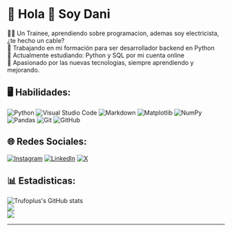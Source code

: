 # :wave: Hola :wave: Soy Dani

👨‍💻 Un Trainee, aprendiendo sobre programacion, ademas soy electricista, ¿te hecho un cable?<br>
🌱 Trabajando en mi formación para ser desarrollador backend en Python<br>
💬 Actualmente estudiando: Python y SQL por mi cuenta online<br>
🤔 Apasionado por las nuevas tecnologias, siempre aprendiendo y mejorando.

## 🖥️ Habilidades: 
![Python](https://img.shields.io/badge/python-3670A0?style=for-the-badge&logo=python&logoColor=ffdd54)
![Visual Studio Code](https://img.shields.io/badge/Visual%20Studio%20Code-0078d7.svg?style=for-the-badge&logo=visual-studio-code&logoColor=white)
![Markdown](https://img.shields.io/badge/markdown-%23000000.svg?style=for-the-badge&logo=markdown&logoColor=white)
![Matplotlib](https://img.shields.io/badge/Matplotlib-%23ffffff.svg?style=for-the-badge&logo=Matplotlib&logoColor=black)
![NumPy](https://img.shields.io/badge/numpy-%23013243.svg?style=for-the-badge&logo=numpy&logoColor=white)
![Pandas](https://img.shields.io/badge/pandas-%23150458.svg?style=for-the-badge&logo=pandas&logoColor=white)
![Git](https://img.shields.io/badge/git-%23F05033.svg?style=for-the-badge&logo=git&logoColor=white)
![GitHub](https://img.shields.io/badge/github-%23121011.svg?style=for-the-badge&logo=github&logoColor=white)

## 🌐 Redes Sociales:
[![Instagram](https://img.shields.io/badge/Instagram-%23E4405F.svg?logo=Instagram&logoColor=white)](https://instagram.com/https://www.instagram.com/just.dhanny/?next=%2F) 
[![LinkedIn](https://img.shields.io/badge/LinkedIn-%230077B5.svg?logo=linkedin&logoColor=white)](https://linkedin.com/in/https://www.linkedin.com/feed/) 
[![X](https://img.shields.io/badge/X-black.svg?logo=X&logoColor=white)](https://x.com/https://twitter.com/OniricohStyle) 

## 📊 Estadisticas:

![Trufoplus's GitHub stats](https://github-readme-stats.vercel.app/api?username=Trufoplus&theme=blueberry&hide_border=false&include_all_commits=false&count_private=false)<br/>
![](https://github-readme-streak-stats.herokuapp.com/?user=Trufoplus&theme=blueberry&hide_border=false)<br/>
![](https://github-readme-stats.vercel.app/api/top-langs/?username=Trufoplus&theme=blueberry&hide_border=false&include_all_commits=false&count_private=false&layout=compact)

---
